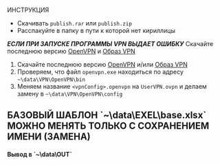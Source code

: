 ИНСТРУКЦИЯ

- Скачивать `publish.rar` или `publish.zip`
- Расспакуйте в папку в пути к которой нет кириллицы


***ЕСЛИ ПРИ ЗАПУСКЕ ПРОГРАММЫ VPN ВЫДАЕТ ОШИБКУ*** Скачайте последнюю версию [OpenVPN](https://openvpn.net/community-downloads/) и [Образ VPN](https://openproxylist.com/openvpn/)
1. Скачайте последнюю версию [OpenVPN](https://openvpn.net/community-downloads/) и/или [Образ VPN](https://openproxylist.com/openvpn/)
2. Проверяем, что файл `openvpn.exe` находиться по адресу  `~\data\VPN\OpenVPN\bin`
3. Меняем название `<vpnConfig>.openvpn` на `UserVPN.ovpn` и делаем замену в `~\data\VPN\OpenVPN\config`


<h2> БАЗОВЫЙ ШАБЛОН `~\data\EXEL\base.xlsx` МОЖНО МЕНЯТЬ ТОЛЬКО С СОХРАНЕНИЕМ ИМЕНИ (ЗАМЕНА)</h1>
<h4> Вывод в `~\data\OUT` </h4>
